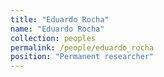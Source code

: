 ```yaml
---
title: "Eduardo Rocha"
name: "Eduardo Rocha"
collection: peoples
permalink: /people/eduardo_rocha
position: "Permanent researcher"
---
```

